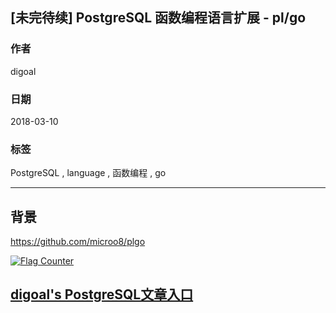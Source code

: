 ## [未完待续] PostgreSQL 函数编程语言扩展 - pl/go  
  
### 作者  
digoal  
  
### 日期  
2018-03-10  
  
### 标签  
PostgreSQL , language , 函数编程 , go  
  
----  
  
## 背景  
  
https://github.com/microo8/plgo  

  
<a rel="nofollow" href="http://info.flagcounter.com/h9V1"  ><img src="http://s03.flagcounter.com/count/h9V1/bg_FFFFFF/txt_000000/border_CCCCCC/columns_2/maxflags_12/viewers_0/labels_0/pageviews_0/flags_0/"  alt="Flag Counter"  border="0"  ></a>  
  
  
  
  
## [digoal's PostgreSQL文章入口](https://github.com/digoal/blog/blob/master/README.md "22709685feb7cab07d30f30387f0a9ae")
  
